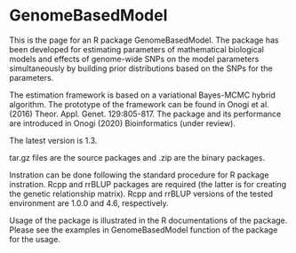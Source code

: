 # GenomeBasedModel
This is the page for an R package GenomeBasedModel.
The package has been developed for estimating parameters of mathematical biological models and effects of genome-wide SNPs on the model parameters simultaneously by building prior distributions based on the SNPs for the parameters.

The estimation framework is based on a variational Bayes-MCMC hybrid algorithm.
The prototype of the framework can be found in Onogi et al. (2016) Theor. Appl. Genet. 129:805-817.
The package and its performance are introduced in Onogi (2020) Bioinformatics (under review).

The latest version is 1.3.

tar.gz files are the source packages and .zip are the binary packages.

Instration can be done following the standard procedure for R package instration.
Rcpp and rrBLUP packages are required (the latter is for creating the genetic relationship matrix).
Rcpp and rrBLUP versions of the tested environment are 1.0.0 and 4.6, respectively.

Usage of the package is illustrated in the R documentations of the package.
Please see the examples in GenomeBasedModel function of the package for the usage.
